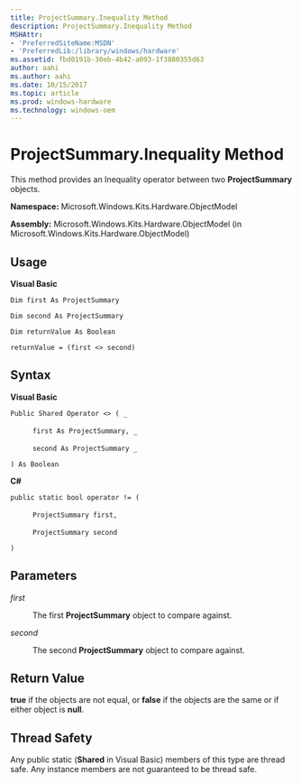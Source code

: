 ```yaml
---
title: ProjectSummary.Inequality Method
description: ProjectSummary.Inequality Method
MSHAttr:
- 'PreferredSiteName:MSDN'
- 'PreferredLib:/library/windows/hardware'
ms.assetid: fbd0191b-30eb-4b42-a093-1f3880355d63
author: aahi
ms.author: aahi
ms.date: 10/15/2017
ms.topic: article
ms.prod: windows-hardware
ms.technology: windows-oem
---
```


# ProjectSummary.Inequality Method


This method provides an Inequality operator between two **ProjectSummary** objects.

**Namespace:** Microsoft.Windows.Kits.Hardware.ObjectModel

**Assembly:** Microsoft.Windows.Kits.Hardware.ObjectModel (in Microsoft.Windows.Kits.Hardware.ObjectModel)

## <span id="Usage"></span><span id="usage"></span><span id="USAGE"></span>Usage


**Visual Basic**

`Dim first As ProjectSummary`

`Dim second As ProjectSummary`

`Dim returnValue As Boolean`

`returnValue = (first <> second)`

## <span id="Syntax"></span><span id="syntax"></span><span id="SYNTAX"></span>Syntax


**Visual Basic**

`Public Shared Operator <> ( _`

          `first As ProjectSummary, _`

          `second As ProjectSummary _`

`) As Boolean`

**C#**

`public static bool operator != (`

          `ProjectSummary first,`

          `ProjectSummary second`

`)`

## <span id="Parameters"></span><span id="parameters"></span><span id="PARAMETERS"></span>Parameters


*first*

          The first **ProjectSummary** object to compare against.

*second*

          The second **ProjectSummary** object to compare against.

## <span id="Return_Value"></span><span id="return_value"></span><span id="RETURN_VALUE"></span>Return Value


**true** if the objects are not equal, or **false** if the objects are the same or if either object is **null**.

## <span id="Thread_Safety"></span><span id="thread_safety"></span><span id="THREAD_SAFETY"></span>Thread Safety


Any public static (**Shared** in Visual Basic) members of this type are thread safe. Any instance members are not guaranteed to be thread safe.

 

 






